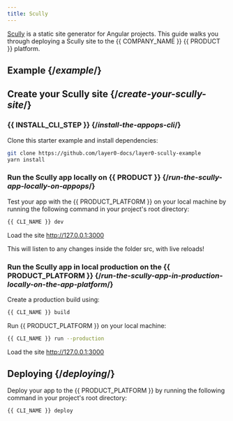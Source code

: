 ```yaml
---
title: Scully
---
```


[Scully](https://scully.io/) is a static site generator for Angular projects. This guide walks you through deploying a Scully site to the {{ COMPANY_NAME }} {{ PRODUCT }} platform.

## Example {/*example*/}

<ExampleButtons
  title="Scully"
  siteUrl="https://layer0-docs-layer0-scully-example-default.layer0-limelight.link"
  repoUrl="https://github.com/layer0-docs/layer0-scully-example" 
  deployFromRepo
/>

## Create your Scully site {/*create-your-scully-site*/}

### {{ INSTALL_CLI_STEP }} {/*install-the-appops-cli*/}

Clone this starter example and install dependencies:

```bash
git clone https://github.com/layer0-docs/layer0-scully-example
yarn install
```

### Run the Scully app locally on {{ PRODUCT }} {/*run-the-scully-app-locally-on-appops*/}

Test your app with the {{ PRODUCT_PLATFORM }} on your local machine by running the following command in your project's root directory:

```bash
{{ CLI_NAME }} dev
```

Load the site http://127.0.0.1:3000

This will listen to any changes inside the folder src, with live reloads!

### Run the Scully app in local production on the {{ PRODUCT_PLATFORM }} {/*run-the-scully-app-in-production-locally-on-the-app-platform*/}

Create a production build using:
```bash
{{ CLI_NAME }} build
```

Run {{ PRODUCT_PLATFORM }} on your local machine:

```bash
{{ CLI_NAME }} run --production
```

Load the site http://127.0.0.1:3000

## Deploying {/*deploying*/}

Deploy your app to the {{ PRODUCT_PLATFORM }} by running the following command in your project's root directory:

```bash
{{ CLI_NAME }} deploy
```

